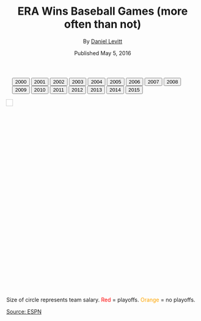 <!doctype html>

<head>
<meta charset="utf-8"/>
<meta http-equiv="X-UA-Compatible" content="IE=edge,chrome=1"/>

<title>ERA Wins Baseball Games</title>




<meta name="viewport" content="width=device-width, initial-scale=1, maximum-scale=1, user-scalable=no">

<!-- Latest compiled and minified Bootstrap CSS -->
<link rel="stylesheet" href="https://maxcdn.bootstrapcdn.com/bootstrap/3.2.0/css/bootstrap.min.css">

<link rel="stylesheet" href="css/style.css"/>


</head>

<body class="">

<div id="main-wrapper" class="">
<div id="main-content" class="container">
<header class="row">
<div class="social-links col-md-12"></div>
<div class="col-md-12">

<h1>ERA Wins Baseball Games (more often than not)</h1>

<div class="byline">By <a href="https://twitter.com/daniellevitt32" target="_blank">Daniel Levitt</a></div>
<p></p>
<div class="meta">
Published May 5, 2016
</div>
<!--<p></p>
<p>Front office executives around the league get paid vast sums of money to decide on the direction of their ball club, but are they making it harder than it should be?</p>
<p>Data from the past sixteen MLB seasons shows that there's strong correlation between the number of games a team wins and it's ERA.</p>
<p>Since 2000, 88 percent of teams that made the playoffs had an ERA below the league average. In comparison, 77 percent of those teams scored more runs than the league average. You're probably thinking there's not a whole lot in it. But since former MLB Commissioner Bud Selig added a second wild card to the American and National Leagues for the 2012 season, those figures have gone in opposite directions.</p>
<p>In the past four seasons, the number of playoff teams with run totals in the league's upper half dropped to 73 percent, whereas playoff teams with ERAs below the league average soared to 90 percent. In other words, nine of out every ten playoff teams has one of the better ERAs in the league.</p>
<p>Pitching wins ball games, folks.</p>-->


</div>
</header>

<style>

.btn-group {
    margin: 15px;
}

/*.chart {
  height: 500px;
}*/

.axis path,
.axis line {
  fill: none;
  stroke: #000;
  shape-rendering: crispEdges;
}

/*.dot {
  color: blue;
}*/

.name {
    font-size: 11px;
}

/*2) Give the tooltip a css position of 'absolute' and the .chart div a position of relative.*/
.chart {
  height: 500px;
  position: relative
}

.tt {
    background-color: #fff;
    padding: 8px;
    outline: 1px solid #ccc;
    position: absolute;

}

.tt Wins {
  font-size: 14px;
}

.tt ERA {
  text-transform: uppercase;
  font-size: 12px;
}

.tt Salary {
  font-size: 18px;
  font-weight: bold;
}




</style>

<section class="row">

<div class="btn-group">
<button class="btn btn-default" val="2000">2000</button>
<button class="btn btn-default" val="2001">2001</button>
<button class="btn btn-default" val="2002">2002</button>
<button class="btn btn-default" val="2003">2003</button>
<button class="btn btn-default" val="2004">2004</button>
<button class="btn btn-default" val="2005">2005</button>
<button class="btn btn-default" val="2006">2006</button>
<button class="btn btn-default" val="2007">2007</button>
<button class="btn btn-default" val="2008">2008</button>
<button class="btn btn-default" val="2009">2009</button>
<button class="btn btn-default" val="2010">2010</button>
<button class="btn btn-default" val="2011">2011</button>
<button class="btn btn-default" val="2012">2012</button>
<button class="btn btn-default" val="2013">2013</button>
<button class="btn btn-default" val="2014">2014</button>
<button class="btn btn-default active" val="2015">2015</button>
</div>

<div class="col-md-12 chart">
<div class="tt"></div>
</div>

<!-- **************************** -->
<!-- EXTRA SUPER ADDED BONUS LESSON -->
<!-- **************************** -->

<!-- This is a group of buttons for selecting which year's data we want to show.
The buttons follow the Bootstrap `btn-group` css conventions -->


<!-- **************************** -->

<!--1) Add a tooltip div inside of your .chart container.-->

<!-- This is where we'll draw our svg and chart elements-->
</section>

<footer>
<p></p>
<p>Size of circle represents team salary. <font color="red">Red</font> = playoffs. <font color="orange">Orange</font> = no playoffs.</p>
<div id="source-line"> <a href="http://espn.go.com/mlb/standings" target="_blank">Source: ESPN</a></p></a></div>
</footer>
</div>
</div>




<script src="https://ajax.googleapis.com/ajax/libs/jquery/1.10.2/jquery.min.js"></script>
<script src="http://d3js.org/d3.v3.min.js" charset="utf-8"></script>

<script src="js/moment.min.js" charset="utf-8"></script>

<!-- Latest compiled and minified Bootstrap JavaScript -->
<script src="https://maxcdn.bootstrapcdn.com/bootstrap/3.2.0/js/bootstrap.min.js"></script>
<script src="js/script.js"></script>

</body>
</html>